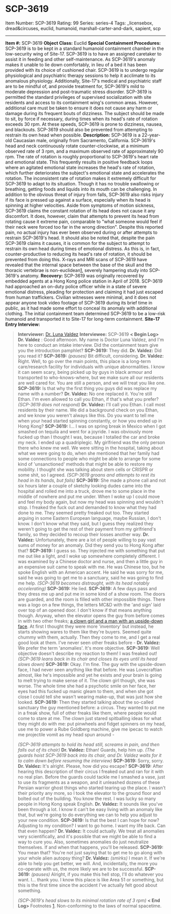 # SCP-3619
Item Number: SCP-3619
Rating: 99
Series: series-4
Tags: _licensebox, dread&circuses, euclid, humanoid, marshall-carter-and-dark, sapient, scp

---

  
**Item #:** SCP-3619 
**Object Class:** Euclid
**Special Containment Procedures:** SCP-3619 is to be kept in a standard humanoid containment chamber in the low-security wing of Site-17. SCP-3619 is to have an assigned caretaker to assist it in feeding and other self-maintenance. As SCP-3619's anomaly makes it unable to lie down comfortably, in lieu of a bed it has been provided with its choice of cushioned chair.
SCP-3619 is to undergo regular physiological and psychiatric therapy sessions to help it acclimate to its anomalous physiology. Additionally, Site-17's medical and psychiatric staff are to be mindful of, and provide treatment for, SCP-3619's mild to moderate depression and post-traumatic stress disorder.
SCP-3619 is permitted the standard privileges of supervised socialization with site residents and access to its containment wing's common areas. However, additional care must be taken to ensure it does not cause any harm or damage during its frequent bouts of dizziness. The subject should be made to sit, by force if necessary, during times when its head's rate of rotation exceeds 30 rpm. At these speeds, SCP-3619 is prone to dizziness, nausea, and blackouts.
SCP-3619 should also be prevented from attempting to restrain its own head when possible.
**Description:** SCP-3619 is a 22-year-old Caucasian male, originally from Sacramento, California. SCP-3619's head and neck continuously rotate counter-clockwise, at a minimum observed rate of 3 rpm, and a maximum observed rate of approximately 90 rpm.
The rate of rotation is roughly proportional to SCP-3619's heart rate and emotional state. This frequently results in positive feedback loops where an agitated emotional state increases the head's rate of rotation, which further deteriorates the subject's emotional state and accelerates the rotation.
The inconsistent rate of rotation makes it extremely difficult for SCP-3619 to adapt to its situation. Though it has no trouble swallowing or breathing, getting foods and liquids into its mouth can be challenging.
In addition to the obvious threat of injury from falls, SCP-3619 also risks injury if its face is pressed up against a surface, especially when its head is spinning at higher velocities.
Aside from symptoms of motion sickness, SCP-3619 claims the constant rotation of its head does not cause it any discomfort. It does, however, claim that attempts to prevent its head from rotating cause it extreme pain, comparable to "what someone would feel if their neck were forced too far in the wrong direction". Despite this reported pain, no actual injury has ever been observed during or after attempts to restrain SCP-3619's head.
It should also be noted that, despite the pain SCP-3619 claims it causes, it is common for the subject to attempt to restrain its own head during times of emotional distress. As this is, in fact, counter-productive to reducing its head's rate of rotation, it should be prevented from doing this.
X-rays and MRI scans of SCP-3619 have revealed that the internal space between the base of the skull and the thoracic vertebrae is non-euclidean[1](javascript:;), severely hampering study into SCP-3619's anatomy.
**Recovery:** SCP-3619 was originally recovered by embedded agents at a Hong Kong police station in April of 2018.
SCP-3619 had approached an on-duty police officer while in a state of severe emotional distress, pleading for protection and claiming it had just escaped from human traffickers. Civilian witnesses were minimal, and it does not appear anyone took video footage of SCP-3619 during its brief time in public, as it had made some effort to conceal its anomaly with additional clothing.
The initial containment team determined SCP-3619 to be a low-risk humanoid and transported it to Site-17 for long-term containment.
**Site-17 Entry Interview:**
> **Interviewer:** [Dr. Luna Valdez](/scp-3717)
> **Interviewee:** SCP-3619
> **< Begin Log>**
> **Dr. Valdez** : Good afternoon. My name is Doctor Luna Valdez, and I'm here to conduct an intake interview. Did the containment team give you the introduction pamphlet?
> **SCP-3619:** They did.
> **Dr. Valdez:** Did you read it?
> **SCP-3619:** _(pauses)_ Bit difficult, considering.
> **Dr. Valdez:** Right. Well, to go over the main points, this place is a long-term care/research facility for individuals with unique abnormalities. I know it can seem scary, being picked up by guys in black armour and transported to who-knows-where, but we make sure all our residents are well cared for. You are still a person, and we will treat you like one.
> **SCP-3619:** Is that why the first thing you guys did was replace my name with a number?
> **Dr. Valdez:** No one replaced it. You're still Ethan. I'm even allowed to call you Ethan, if that's what you prefer?
> _(SCP-3619 does not respond)_
> **Dr. Valdez:** I'll call you Ethan. I call most residents by their name. We did a background check on you Ethan, and we know you weren't always like this. Do you want to tell me when your head started spinning constantly, or how you ended up in Hong Kong?
> **SCP-3619:** I… I was on spring break in Mexico when I got smashed on tequila and went for a joyride. I was obviously more fucked up than I thought I was, because I totalled the car and broke my neck. I ended up a quadriplegic. My girlfriend was the only person there who knew me well. We were sitting in the hospital, taking about what we were going to do, when she mentioned that her family had some connections to people who might be able to arrange for some kind of 'unsanctioned' methods that might be able to restore my mobility. I thought she was talking about stem cells or CRISPR or some shit, so I agreed.
> _(SCP-3619 groans and attempts to rest its head in its hands, but fails)_
> **SCP-3619:** She made a phone call and not six hours later a couple of sketchy looking dudes came into the hospital and rolled me into a truck, drove me to some place in the middle of nowhere and put me under. When I woke up I could move and feel my body again, but now my head was spinning and wouldn't stop. I freaked the fuck out and demanded to know what they had done to me. They seemed pretty freaked out too. They started arguing in some Eastern European language, maybe Russian, I don't know. I don't know what they said, but I guess they realized they weren't going to get the rest of their payment from my girlfriend's family, so they decided to recoup their losses another way.
> **Dr. Valdez:** Unfortunately, there are a lot of people willing to pay vast sums of money for an anomaly. Did they send you to Hong Kong after that?
> **SCP-3619:** I guess so. They injected me with something that put me out like a light, and I woke up somewhere completely different. I was examined by a Chinese doctor and nurse, and then a little guy in an expensive suit came to speak with me. He was Chinese too, but he spoke English with an American accent. He said he was sorry for me, said he was going to get me to a sanctuary, said he was going to find me help.
> _(SCP-3619 becomes distraught, with its head notably accelerating)_
> **SCP-3619:** He lied.
> **SCP-3619:** A few days pass and they dress me up and put me in some kind of a show room. The doors are guarded, and the room is filled with other impossible things. There was a logo on a few things, the letters MC&D with the 'and sign' laid over top of an opened door. I don't know if that means anything though. Anyway, when the elevator opens the guy from before comes in with two other freaks; [a clown girl and a man with an upside-down face](/dread-circuses-hub). At first I thought they were more 'inventory' but instead, he starts showing wares to them like they're buyers. Seemed quite chummy with them, actually. Then they come to me, and I get a real good look at them. I've never seen other freaks before -
> **Dr. Valdez:** We prefer the term 'anomalies'. It's more objective.
> **SCP-3619:** Well objective doesn't describe my reaction to them! I was freaked out!
> _(SCP-3619 leans back in its chair and closes its eyes until its head slows down)_
> **SCP-3619:** Okay. I'm fine. The guy with the upside-down face, I had never seen anything like that before. He was Lovecraftian almost, like he's impossible and yet he exists and your brain is going to melt trying to make sense of it. The clown girl though, she was worse. The whole time she had a psychotic smile on her face, her eyes had this fucked up manic gleam to them, and when she got close I could tell she wasn't wearing make-up, that was just how she looked.
> **SCP-3619:** Then they started talking about the so-called sanctuary the guy mentioned before: a circus. They wanted to put me in a freak show, full of other freaks like them, where people would come to stare at me. The clown just stared spitballing ideas for what they might do with me: put pinwheels and fidget spinners on my head, use me to power a Rube Goldberg machine, give me ipecac to watch me projectile vomit as my head spun around -  
>    
>  _(SCP-3619 attempts to hold its head still, screams in pain, and then falls out of its chair)_
> **Dr. Valdez:** Ethan! Guards, help him up.
> _(The guards hoist SCP-3619 back into its chair, and Dr. Valdez waits for it to calm down before resuming the interview)_
> **SCP-3619:** Sorry, sorry.
> **Dr. Valdez:** It's alright. Please, how did you escape?
> **SCP-3619:** After hearing this description of their circus I freaked out and ran for it with no real plan. Before the guards could tackle me I smashed a vase, just to use its fragments as a weapon, and it unleashed dozens of these Persian warrior ghost things who started tearing up the place. I wasn't their priority any more, so I took the elevator to the ground floor and bolted out of the building. You know the rest. I was lucky so many people in Hong Kong speak English.
> **Dr. Valdez:** It sounds like you've been through a lot. I know it can't be easy living with an anomaly like that, but we're going to do everything we can to help you adjust to your new condition.
> **SCP-3619:** Is that the best I can hope for now? Adjusting to my condition? I want to go home. I want my life back. Can that even happen?
> **Dr. Valdez:** It could actually. We treat all anomalies very scientifically, and it's possible that we might be able to find a way to cure you. Also, sometimes anomalies do just neutralize themselves. If and when that happens, you'll be released.
> **SCP-3619:** You mean that? You're not just saying that to get me to go along with your whole alien autopsy thing?
> **Dr. Valdez:** _(smirks)_ I mean it. If we're able to help you get better, we will. And, incidentally, the more you co-operate with us, the more likely we are to be successful.
> **SCP-3619:** _(pauses)_ Alright, if you make this hell stop, I'll do whatever you want. I… thank you. I know this place is like Area 51 or something, but this is the first time since the accident I've actually felt good about something.  
>    
>  _(SCP-3619's head slows to its minimal rotation rate of 3 rpm)_
> **< End Log>**
Footnotes
[1](javascript:;). Non-conforming to the laws of normal spacetime.